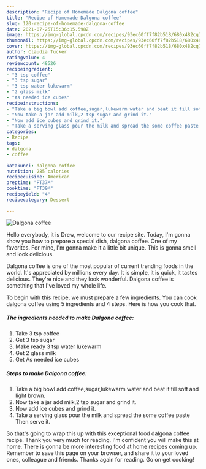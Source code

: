 ```yaml
---
description: "Recipe of Homemade Dalgona coffee"
title: "Recipe of Homemade Dalgona coffee"
slug: 120-recipe-of-homemade-dalgona-coffee
date: 2021-07-25T15:36:15.598Z
image: https://img-global.cpcdn.com/recipes/93ec60ff7f82b518/680x482cq70/dalgona-coffee-recipe-main-photo.jpg
thumbnail: https://img-global.cpcdn.com/recipes/93ec60ff7f82b518/680x482cq70/dalgona-coffee-recipe-main-photo.jpg
cover: https://img-global.cpcdn.com/recipes/93ec60ff7f82b518/680x482cq70/dalgona-coffee-recipe-main-photo.jpg
author: Claudia Tucker
ratingvalue: 4
reviewcount: 48526
recipeingredient:
- "3 tsp coffee"
- "3 tsp sugar"
- "3 tsp water lukewarm"
- "2 glass milk"
- "As needed ice cubes"
recipeinstructions:
- "Take a big bowl add coffee,sugar,lukewarm water and beat it till soft and light brown."
- "Now take a jar add milk,2 tsp sugar and grind it."
- "Now add ice cubes and grind it."
- "Take a serving glass pour the milk and spread the some coffee paste Then serve it."
categories:
- Recipe
tags:
- dalgona
- coffee

katakunci: dalgona coffee 
nutrition: 285 calories
recipecuisine: American
preptime: "PT37M"
cooktime: "PT39M"
recipeyield: "4"
recipecategory: Dessert

---
```



![Dalgona coffee](https://img-global.cpcdn.com/recipes/93ec60ff7f82b518/680x482cq70/dalgona-coffee-recipe-main-photo.jpg)

Hello everybody, it is Drew, welcome to our recipe site. Today, I'm gonna show you how to prepare a special dish, dalgona coffee. One of my favorites. For mine, I'm gonna make it a little bit unique. This is gonna smell and look delicious.

Dalgona coffee is one of the most popular of current trending foods in the world. It's appreciated by millions every day. It is simple, it is quick, it tastes delicious. They're nice and they look wonderful. Dalgona coffee is something that I've loved my whole life.




To begin with this recipe, we must prepare a few ingredients. You can cook dalgona coffee using 5 ingredients and 4 steps. Here is how you cook that.

<!--inarticleads1-->

##### The ingredients needed to make Dalgona coffee:

1. Take 3 tsp coffee
1. Get 3 tsp sugar
1. Make ready 3 tsp water lukewarm
1. Get 2 glass milk
1. Get As needed ice cubes




<!--inarticleads2-->

##### Steps to make Dalgona coffee:

1. Take a big bowl add coffee,sugar,lukewarm water and beat it till soft and light brown.
1. Now take a jar add milk,2 tsp sugar and grind it.
1. Now add ice cubes and grind it.
1. Take a serving glass pour the milk and spread the some coffee paste Then serve it.




So that's going to wrap this up with this exceptional food dalgona coffee recipe. Thank you very much for reading. I'm confident you will make this at home. There is gonna be more interesting food at home recipes coming up. Remember to save this page on your browser, and share it to your loved ones, colleague and friends. Thanks again for reading. Go on get cooking!
